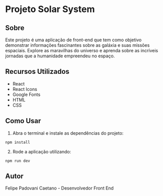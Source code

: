 # Projeto Solar System

## Sobre

Este projeto é uma aplicação de front-end que tem como objetivo demonstrar informações fascinantes sobre as galáxia e suas missões espaciais. Explore as maravilhas do universo e aprenda sobre as incríveis jornadas que a humanidade empreendeu no espaço.

## Recursos Utilizados

- React
- React Icons
- Google Fonts
- HTML
- CSS

## Como Usar

1. Abra o terminal e instale as dependências do projeto:

```
npm install
```

2. Rode a aplicação utilizando:

```
npm run dev
```

## Autor

Felipe Padovani Caetano - Desenvolvedor Front End
